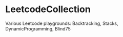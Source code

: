 # LeetcodeCollection
Various Leetcode playgrounds: Backtracking, Stacks, DynamicProgramming, Blind75

